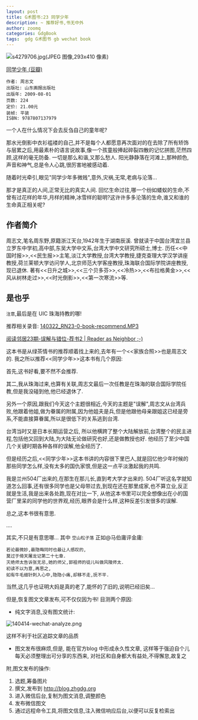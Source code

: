```yaml
---
layout: post
title: G术图书:23 同学少年
description: ~ 推荐好书,书无中外
author: zoomq
categories: GdgBook
tags:  gdg G术图书 gb wechat book
---
```


![s4279706.jpg(JPEG 图像,293x410 像素)](http://img5.douban.com/lpic/s4279706.jpg)


[同学少年 (豆瓣)](http://book.douban.com/subject/4005730/)

    作者: 周志文
    出版社: 山东画报出版社
    出版年: 2009-08-01
    页数: 224
    定价: 21.00元
    装帧: 平装
    ISBN: 9787807137979


一个人在什么情况下会去反刍自己的童年呢?

那水光倒影中衣衫褴褛的自己,并不是每个人都愿意再次面对的在去除了所有矫饰与层累之后,用最素朴的语言说故事,像一个孩童般捧起碎裂四散的记忆拼图,茫然四顾,这样的毫无防备. 一切是那么和谐,又那么愁人. 阳光静静落在河滩上,那种颜色,声音和神气,总是令人心跳,很厉害地被感动着. 

随着时光牵引,眼见"同学少年多微贱",意外,灾祸,无常,老病与沦落... 

那才是真正的人间,正常无比的真实人间. 回忆生命过往,哪一个纷如蝼蚁的生命,不曾有过花样的年华,月样的精神,冰雪样的聪明?这许许多多沦落的生命,谁又和谁的生命真正相关呢?


<!--more-->


## 作者简介

周志文,笔名周东野,原籍浙江天台,1942年生于湖南辰溪. 曾就读于中国台湾宜兰县立罗东中学初,高中部,东吴大学中文系,台湾大学中文研究所硕士,博士. 历任<<中国时报>>,<<民生报>>主笔,淡江大学教授,台湾大学教授,捷克查理大学汉学讲座教授,荷兰莱顿大学访问学人,北京师范大学客座教授,珠海联合国际学院讲座教授,现已退休. 著有<<日升之城>>,<<三个贝多芬>>,<<冷热>>,<<布拉格黄金>>,<<风从树林走过>>,<<时光倒影>>,<<第一次寒流>>等. 



## 是也乎

`注意`,最后是在 UIC 珠海持教的哪!

推荐相关录音:
[140322_RN23-0-book-recommend.MP3](http://zoomq.qiniudn.com/ReadNeighbor/140322-readneighbor23/140322_RN23-0-book-recommend.MP3)

[阅读邻居23期-误解与错位-荐书2 | Reader as Neighbor ;-)](http://yuedulinju.com/2014-03/rn23-books2/)

这本书是从绿茶情书的推荐顺着找上来的,去年有一个<<家族合照>>也是周志文的. 我之所以推荐<<同学少年>>这本书有几个原因:

首先,这书好看,要不然不会推荐.

其二,我从珠海过来,也算有关联,周志文最后一次任教是在珠海的联合国际学院任教,但是我没碰到他,他已经退休了.

另外一个原因,跟我们今天这个主题很相近,今天的主题是"误解",周志文从台湾兵败,他跟着他姐,做为眷属的附属,因为他姐夫是兵,但是他跟他母亲跟姐这已经是旁系,不能直接算眷属,所以是很低下的关系逃到台湾.

台湾当时又是日本长期运营之后, 所以他横跨了整个大陆解放前,台湾整个的民主进程,包括他又回到大陆,为大陆无论做研究也好,还是做教授也好. 他经历了至少中国几个关键时期各种各样的误解,他全经历了.

但是经历之后,<<同学少年>>这本书讲的内容很下里巴人,就是回忆他少年时候的那些同学怎么样,没有太多的国仇家恨,但是这一点平淡激起我的共鸣.

我是兰州504厂出来的,在那生在那儿长,直到考大学才出来的. 504厂听这名字就知道怎么回事,还有很多同学也是父母带过去,到现在还在那里成家,也不算立业,反正就是生活,我是出来各处跑,现在对比一下, 从他这本书里可以完全想像出在小的国营厂里呆的同学他的世界观,经历,眼界会是什么样,这种反差引发很多的误解.

总之,这本书很有意思.

....


其实,不只是有意思哪...
其中 `空山松子落` 正如@马伯庸评金庸: 

    若论最微妙,最隐晦同时也最让人感叹的,
    莫过于倚天屠龙记第二十七章. 
    灭绝师太告诉张无忌,她的师父,郭祖师的徒儿叫做风陵师太. 
    初读不以为意,再思之,
    如有牛毛细针刺入心中,隐隐小痛,却移不走,抚不平. 


当然,这几乎也证明大妈是真的老了,能怀的了旧的,说明已经旧矣...


但是,恢复图文文章发布,可不仅仅因为书!
目测两个原因:

- 纯文字消息,没有图文统计:

![140414-wechat-analyze.png](http://zoomq.qiniudn.com/ZHGDG/wechat/140414-wechat-analyze.png)

这样不利于社区追踪文章的品质

- 图文发布很麻烦,但是,
    能在官方blog 中形成永久性文章,
    这样等于强迫自个儿每天必须整理出可分享的东西来,
    对社区和自身都大有益处,不得懈怠,故复之


附,图文发布的操作:

1. 选题,筹备图片
1. 撰文,发布到 http://blog.zhgdg.org
1. 进入微信后台,复制为图文消息,调整颜色
1. 发布微信图文
1. 通过远程命令工具,将图文信息,注入微信响应后台,以便可以反复检索出

